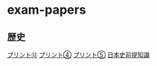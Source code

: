 # exam-papers

## 歴史
[プリント⑫](print1.html)
[プリント④](print2.html)
[プリント⑤](print3.html)
[日本史前提知識](print4.html)
